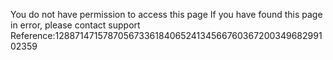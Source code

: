 You do not have permission to access this page If you have found this page in error, please contact support Reference:128871471578705673361840652413456676036720034968299102359